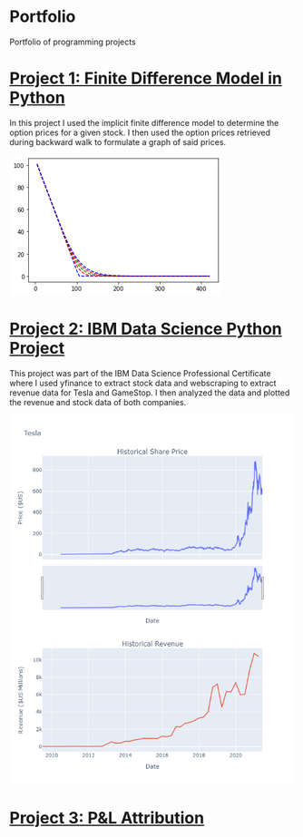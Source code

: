 # Portfolio
Portfolio of programming projects

# [Project 1: Finite Difference Model in Python](https://github.com/LoganCon44/Portfolio/blob/main/code%20files/Finite_Differences_Python.ipynb)
In this project I used the implicit finite difference model to determine the option prices for a given stock. I then used the option prices retrieved during backward walk to formulate a graph of said prices.

![](https://github.com/LoganCon44/Portfolio/blob/main/Images/Finite_Differences_Python_img.png)

# [Project 2: IBM Data Science Python Project](https://github.com/LoganCon44/Portfolio/blob/main/code%20files/IBM_Python_Project.ipynb)
This project was part of the IBM Data Science Professional Certificate where I used yfinance to extract stock data and webscraping to extract revenue data for Tesla and GameStop. I then analyzed the data and plotted the revenue and stock data of both companies.

![](https://github.com/LoganCon44/Portfolio/blob/main/Images/Tesla_Plots.png)

# [Project 3: P&L Attribution](https://github.com/LoganCon44/Portfolio/blob/main/code%20files/P%26L_Attribution.xlsx)
